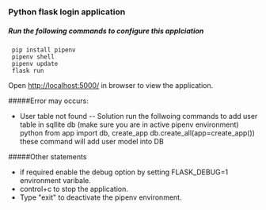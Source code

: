 ### Python flask login application

##### Run the following commands to configure this applciation

	 pip install pipenv
	 pipenv shell
	 pipenv update
	 flask run

Open [http://localhost:5000/](http://localhost:5000/) in browser to view the application.


#####Error may occurs:
- User table not found
-- Solution
run the follwoing commands to add user table in sqllite db (make sure you are in active pipenv environment)
		 python
		 from app import db, create_app
		 db.create_all(app=create_app())
	these command will add user model into DB

#####Other statements

- if required enable the debug option by setting FLASK_DEBUG=1 environment varibale.
- control+c to stop the application.
- Type "exit" to deactivate the pipenv environment.

